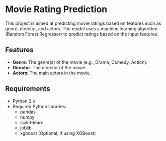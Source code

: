 # Movie Rating Prediction

This project is aimed at predicting movie ratings based on features such as genre, director, and actors. The model uses a machine learning algorithm (Random Forest Regressor) to predict ratings based on the input features.

## Features

- **Genre**: The genre(s) of the movie (e.g., Drama, Comedy, Action).
- **Director**: The director of the movie.
- **Actors**: The main actors in the movie.

## Requirements

- Python 3.x
- Required Python libraries:
  - pandas
  - numpy
  - scikit-learn
  - joblib
  - xgboost (Optional, if using XGBoost)
